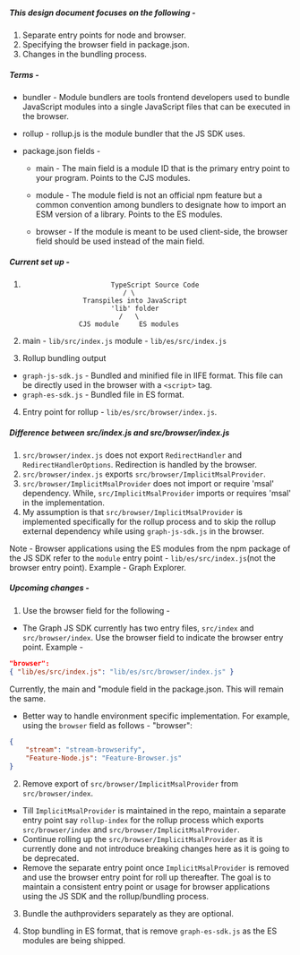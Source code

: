##### This design document focuses on the following -

1. Separate entry points for node and browser.
2. Specifying the browser field in package.json.
3. Changes in the bundling process.

##### Terms -

-   bundler - Module bundlers are tools frontend developers used to bundle JavaScript modules into a single JavaScript files that can be executed in the browser.

-   rollup - rollup.js is the module bundler that the JS SDK uses.

-   package.json fields -

    -   main - The main field is a module ID that is the primary entry point to your program. Points to the CJS modules.

    -   module - The module field is not an official npm feature but a common convention among bundlers to designate how to import an ESM version of a library. Points to the ES modules.

    -   browser - If the module is meant to be used client-side, the browser field should be used instead of the main field.

##### Current set up -

1.                           TypeScript Source Code
                                / \
                      Transpiles into JavaScript
                             'lib' folder
                               /   \
                     CJS module     ES modules
2.  main - `lib/src/index.js` module - `lib/es/src/index.js`

3.  Rollup bundling output

-   `graph-js-sdk.js` - Bundled and minified file in IIFE format. This file can be directly used in the browser with a `<script>` tag.
-   `graph-es-sdk.js` - Bundled file in ES format.

4. Entry point for rollup - `lib/es/src/browser/index.js`.

##### Difference between src/index.js and src/browser/index.js

1. `src/browser/index.js` does not export `RedirectHandler` and `RedirectHandlerOptions`. Redirection is handled by the browser.
2. `src/browser/index.js` exports `src/browser/ImplicitMsalProvider`.
3. `src/browser/ImplicitMsalProvider` does not import or require 'msal' dependency. While, `src/ImplicitMsalProvider` imports or requires 'msal' in the implementation.
4. My assumption is that `src/browser/ImplicitMsalProvider` is implemented specifically for the rollup process and to skip the rollup external dependency while using `graph-js-sdk.js` in the browser.

Note - Browser applications using the ES modules from the npm package of the JS SDK refer to the `module` entry point - `lib/es/src/index.js`(not the browser entry point). Example - Graph Explorer.

##### Upcoming changes -

1. Use the browser field for the following -

-   The Graph JS SDK currently has two entry files, `src/index` and `src/browser/index`. Use the browser field to indicate the browser entry point. Example -

```json
"browser":
{ "lib/es/src/index.js": "lib/es/src/browser/index.js" }
```

Currently, the main and "module field in the package.json. This will remain the same.

-   Better way to handle environment specific implementation. For example, using the `browser` field as follows - "browser":

```json
{
	"stream": "stream-browserify",
	"Feature-Node.js": "Feature-Browser.js"
}
```

2. Remove export of `src/browser/ImplicitMsalProvider` from `src/browser/index`.

-   Till `ImplicitMsalProvider` is maintained in the repo, maintain a separate entry point say `rollup-index` for the rollup process which exports `src/browser/index` and `src/browser/ImplicitMsalProvider`.
-   Continue rolling up the `src/browser/ImplicitMsalProvider` as it is currently done and not introduce breaking changes here as it is going to be deprecated.
-   Remove the separate entry point once `ImplicitMsalProvider` is removed and use the browser entry point for roll up thereafter. The goal is to maintain a consistent entry point or usage for browser applications using the JS SDK and the rollup/bundling process.

3. Bundle the authproviders separately as they are optional.

4. Stop bundling in ES format, that is remove `graph-es-sdk.js` as the ES modules are being shipped.

